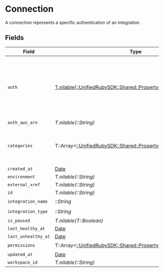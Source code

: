 # Connection

A connection represents a specific authentication of an integration.


## Fields

| Field                                                                                                                     | Type                                                                                                                      | Required                                                                                                                  | Description                                                                                                               |
| ------------------------------------------------------------------------------------------------------------------------- | ------------------------------------------------------------------------------------------------------------------------- | ------------------------------------------------------------------------------------------------------------------------- | ------------------------------------------------------------------------------------------------------------------------- |
| `auth`                                                                                                                    | [T.nilable(::UnifiedRubySDK::Shared::PropertyConnectionAuth)](../../models/shared/propertyconnectionauth.md)              | :heavy_minus_sign:                                                                                                        | An authentication object that represents a specific authorized user's connection to an integration.                       |
| `auth_aws_arn`                                                                                                            | *T.nilable(::String)*                                                                                                     | :heavy_minus_sign:                                                                                                        | N/A                                                                                                                       |
| `categories`                                                                                                              | T::Array<[::UnifiedRubySDK::Shared::PropertyConnectionCategories](../../models/shared/propertyconnectioncategories.md)>   | :heavy_check_mark:                                                                                                        | The Integration categories that this connection supports                                                                  |
| `created_at`                                                                                                              | [Date](https://ruby-doc.org/stdlib-2.6.1/libdoc/date/rdoc/Date.html)                                                      | :heavy_minus_sign:                                                                                                        | N/A                                                                                                                       |
| `environment`                                                                                                             | *T.nilable(::String)*                                                                                                     | :heavy_minus_sign:                                                                                                        | N/A                                                                                                                       |
| `external_xref`                                                                                                           | *T.nilable(::String)*                                                                                                     | :heavy_minus_sign:                                                                                                        | N/A                                                                                                                       |
| `id`                                                                                                                      | *T.nilable(::String)*                                                                                                     | :heavy_minus_sign:                                                                                                        | N/A                                                                                                                       |
| `integration_name`                                                                                                        | *::String*                                                                                                                | :heavy_check_mark:                                                                                                        | N/A                                                                                                                       |
| `integration_type`                                                                                                        | *::String*                                                                                                                | :heavy_check_mark:                                                                                                        | N/A                                                                                                                       |
| `is_paused`                                                                                                               | *T.nilable(T::Boolean)*                                                                                                   | :heavy_minus_sign:                                                                                                        | N/A                                                                                                                       |
| `last_healthy_at`                                                                                                         | [Date](https://ruby-doc.org/stdlib-2.6.1/libdoc/date/rdoc/Date.html)                                                      | :heavy_minus_sign:                                                                                                        | N/A                                                                                                                       |
| `last_unhealthy_at`                                                                                                       | [Date](https://ruby-doc.org/stdlib-2.6.1/libdoc/date/rdoc/Date.html)                                                      | :heavy_minus_sign:                                                                                                        | N/A                                                                                                                       |
| `permissions`                                                                                                             | T::Array<[::UnifiedRubySDK::Shared::PropertyConnectionPermissions](../../models/shared/propertyconnectionpermissions.md)> | :heavy_check_mark:                                                                                                        | N/A                                                                                                                       |
| `updated_at`                                                                                                              | [Date](https://ruby-doc.org/stdlib-2.6.1/libdoc/date/rdoc/Date.html)                                                      | :heavy_minus_sign:                                                                                                        | N/A                                                                                                                       |
| `workspace_id`                                                                                                            | *T.nilable(::String)*                                                                                                     | :heavy_minus_sign:                                                                                                        | N/A                                                                                                                       |